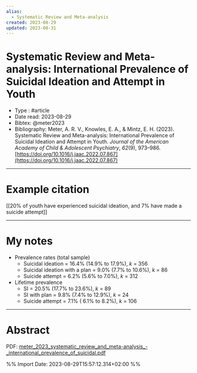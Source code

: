 ```yaml
---
alias:
  - Systematic Review and Meta-analysis
created: 2023-08-29
updated: 2023-08-31
---
```


# Systematic Review and Meta-analysis: International Prevalence of Suicidal Ideation and Attempt in Youth

- Type : #article 
- Date read: 2023-08-29
- Bibtex: @meter2023
- Bibliography: Meter, A. R. V., Knowles, E. A., & Mintz, E. H. (2023). Systematic Review and Meta-analysis: International Prevalence of Suicidal Ideation and Attempt in Youth. _Journal of the American Academy of Child & Adolescent Psychiatry_, _62_(9), 973–986. [https://doi.org/10.1016/j.jaac.2022.07.867](https://doi.org/10.1016/j.jaac.2022.07.867)

---
# Example citation

[[20% of youth have experienced suicidal ideation, and 7% have made a suicide attempt]]

---
# My notes

- Prevalence rates (total sample)
	- Suicidal ideation = 16.4% (14.9% to 17.9%), *k* = 356
	- Suicidal ideation with a plan = 9.0% (7.7% to 10.6%), *k* = 86
	- Suicide attempt = 6.2% (5.6% to 7.0%), *k* = 312
- Lifetime prevalence
	- SI = 20.5% (17.7% to 23.6%), *k* = 89
	- SI with plan = 9.8% (7.4% to 12.9%), *k* = 24
	- Suicide attempt = 7.1% ( 6.1% to 8.2%), *k* = 106

---

# Abstract

PDF: [meter_2023_systematic_review_and_meta-analysis_-_international_prevalence_of_suicidal.pdf](file:///Users/oskarflygare/Library/CloudStorage/OneDrive-KarolinskaInstitutet/30-39%20Resources/37%20-%20Personal%20research%20library/zotero-articles/Meter/meter_2023_systematic_review_and_meta-analysis_-_international_prevalence_of_suicidal.pdf)

%% Import Date: 2023-08-29T15:57:12.314+02:00 %%
